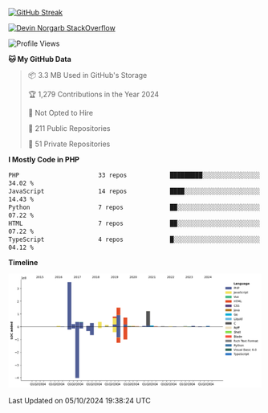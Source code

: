 
[![GitHub Streak](http://github-readme-streak-stats.herokuapp.com?user=DevinNorgarb&date_format=M%20j%5B%2C%20Y%5D)]()


[![Devin Norgarb StackOverflow](https://github-readme-stackoverflow.vercel.app/?userID=4993755)](https://stackoverflow.com/users/4993755/devin-norgarb)

<!--START_SECTION:waka-->
![Profile Views](http://img.shields.io/badge/Profile%20Views-5-blue)

**🐱 My GitHub Data** 

> 📦 3.3 MB Used in GitHub's Storage 
 > 
> 🏆 1,279 Contributions in the Year 2024
 > 
> 🚫 Not Opted to Hire
 > 
> 📜 211 Public Repositories 
 > 
> 🔑 51 Private Repositories 
 > 
**I Mostly Code in PHP** 

```text
PHP                      33 repos            █████████░░░░░░░░░░░░░░░░   34.02 % 
JavaScript               14 repos            ████░░░░░░░░░░░░░░░░░░░░░   14.43 % 
Python                   7 repos             ██░░░░░░░░░░░░░░░░░░░░░░░   07.22 % 
HTML                     7 repos             ██░░░░░░░░░░░░░░░░░░░░░░░   07.22 % 
TypeScript               4 repos             █░░░░░░░░░░░░░░░░░░░░░░░░   04.12 % 
```



**Timeline**

![Lines of Code chart](https://raw.githubusercontent.com/DevinNorgarb/DevinNorgarb/main/assets/bar_graph.png)


 Last Updated on 05/10/2024 19:38:24 UTC
<!--END_SECTION:waka-->

